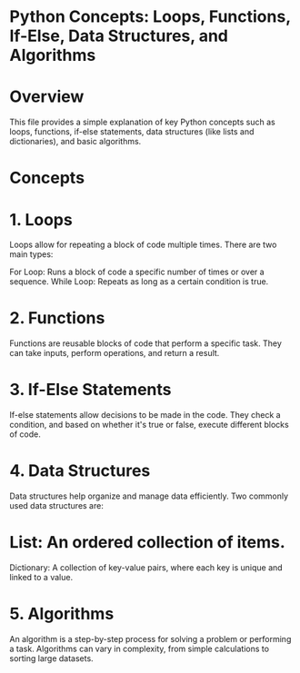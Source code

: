 # Python Concepts: Loops, Functions, If-Else, Data Structures, and Algorithms
# Overview
This file provides a simple explanation of key Python concepts such as loops, functions, if-else statements, data structures (like lists and dictionaries), and basic algorithms.

# Concepts
# 1. Loops
Loops allow for repeating a block of code multiple times. There are two main types:

For Loop: Runs a block of code a specific number of times or over a sequence.
 While Loop: Repeats as long as a certain condition is true.
# 2. Functions
Functions are reusable blocks of code that perform a specific task. They can take inputs, perform operations, and return a result.

# 3. If-Else Statements
If-else statements allow decisions to be made in the code. They check a condition, and based on whether it's true or false, execute different blocks of code.

# 4. Data Structures
Data structures help organize and manage data efficiently. Two commonly used data structures are:

# List: An ordered collection of items.
Dictionary: A collection of key-value pairs, where each key is unique and linked to a value.
# 5. Algorithms
An algorithm is a step-by-step process for solving a problem or performing a task. Algorithms can vary in complexity, from simple calculations to sorting large datasets.

